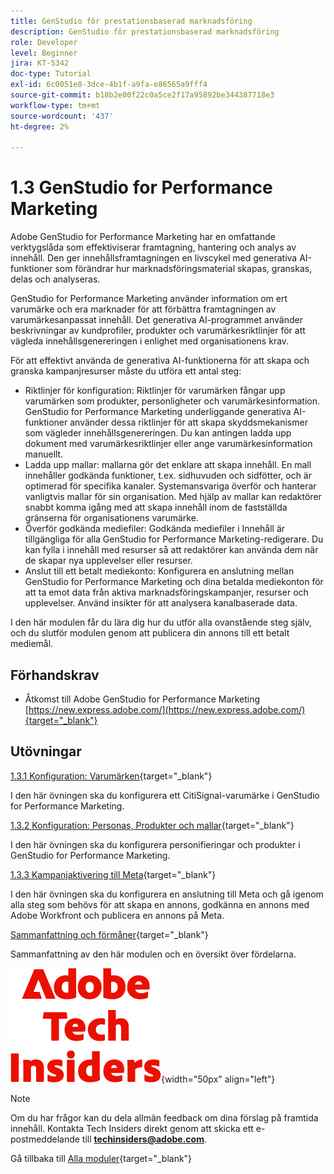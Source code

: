 ```yaml
---
title: GenStudio för prestationsbaserad marknadsföring
description: GenStudio för prestationsbaserad marknadsföring
role: Developer
level: Beginner
jira: KT-5342
doc-type: Tutorial
exl-id: 6c0051e8-3dce-4b1f-a9fa-e86565a9fff4
source-git-commit: b18b2e00f22c0a5ce2f17a95892be344387718e3
workflow-type: tm+mt
source-wordcount: '437'
ht-degree: 2%

---
```


# 1.3 GenStudio for Performance Marketing

Adobe GenStudio for Performance Marketing har en omfattande verktygslåda som effektiviserar framtagning, hantering och analys av innehåll. Den ger innehållsframtagningen en livscykel med generativa AI-funktioner som förändrar hur marknadsföringsmaterial skapas, granskas, delas och analyseras.

GenStudio for Performance Marketing använder information om ert varumärke och era marknader för att förbättra framtagningen av varumärkesanpassat innehåll. Det generativa AI-programmet använder beskrivningar av kundprofiler, produkter och varumärkesriktlinjer för att vägleda innehållsgenereringen i enlighet med organisationens krav.

För att effektivt använda de generativa AI-funktionerna för att skapa och granska kampanjresurser måste du utföra ett antal steg:

- Riktlinjer för konfiguration: Riktlinjer för varumärken fångar upp varumärken som produkter, personligheter och varumärkesinformation. GenStudio for Performance Marketing underliggande generativa AI-funktioner använder dessa riktlinjer för att skapa skyddsmekanismer som vägleder innehållsgenereringen. Du kan antingen ladda upp dokument med varumärkesriktlinjer eller ange varumärkesinformation manuellt.
- Ladda upp mallar: mallarna gör det enklare att skapa innehåll. En mall innehåller godkända funktioner, t.ex. sidhuvuden och sidfötter, och är optimerad för specifika kanaler. Systemansvariga överför och hanterar vanligtvis mallar för sin organisation. Med hjälp av mallar kan redaktörer snabbt komma igång med att skapa innehåll inom de fastställda gränserna för organisationens varumärke.
- Överför godkända mediefiler: Godkända mediefiler i Innehåll är tillgängliga för alla GenStudio for Performance Marketing-redigerare. Du kan fylla i innehåll med resurser så att redaktörer kan använda dem när de skapar nya upplevelser eller resurser.
- Anslut till ett betalt mediekonto: Konfigurera en anslutning mellan GenStudio for Performance Marketing och dina betalda mediekonton för att ta emot data från aktiva marknadsföringskampanjer, resurser och upplevelser. Använd insikter för att analysera kanalbaserade data.

I den här modulen får du lära dig hur du utför alla ovanstående steg själv, och du slutför modulen genom att publicera din annons till ett betalt mediemål.

## Förhandskrav

- Åtkomst till Adobe GenStudio for Performance Marketing [https://new.express.adobe.com/](https://new.express.adobe.com/){target="_blank"}

## Utövningar

[1.3.1 Konfiguration: Varumärken](./ex1.md){target="_blank"}

I den här övningen ska du konfigurera ett CitiSignal-varumärke i GenStudio for Performance Marketing.

[1.3.2 Konfiguration: Personas, Produkter och mallar](./ex2.md){target="_blank"}

I den här övningen ska du konfigurera personifieringar och produkter i GenStudio for Performance Marketing.

[1.3.3 Kampanjaktivering till Meta](./ex3.md){target="_blank"}

I den här övningen ska du konfigurera en anslutning till Meta och gå igenom alla steg som behövs för att skapa en annons, godkänna en annons med Adobe Workfront och publicera en annons på Meta.

[Sammanfattning och förmåner](./summary.md){target="_blank"}

Sammanfattning av den här modulen och en översikt över fördelarna.

![Tech Insiders](./../../../assets/images/techinsiders.png){width="50px" align="left"}

>[!NOTE]
>
>Om du har frågor kan du dela allmän feedback om dina förslag på framtida innehåll. Kontakta Tech Insiders direkt genom att skicka ett e-postmeddelande till **techinsiders@adobe.com**.

Gå tillbaka till [Alla moduler](../../../overview.md){target="_blank"}
